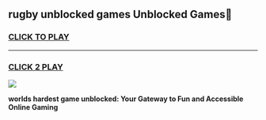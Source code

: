 
## rugby unblocked games Unblocked Games👋
<h3>
<a href="https://premium.freeplayer.one?title=rugby_unblocked_games&ref=16F">CLICK TO PLAY</a></h3>
<hr>

<h3>
<a href="https://premium.freeplayer.one?title=rugby_unblocked_games&ref=16F">CLICK 2 PLAY</a>
  
</h3>

<a href="https://premium.freeplayer.one?title=rugby_unblocked_games&ref=16F/"><img src="https://clearcache.store/games.png"></a>


**worlds hardest game unblocked: Your Gateway to Fun and Accessible Online Gaming**
